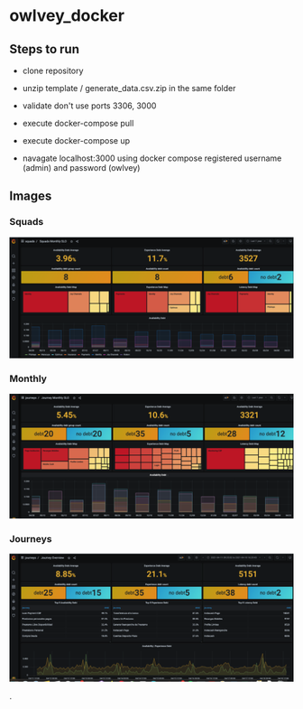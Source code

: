 # owlvey_docker

## Steps to run 

- clone repository

- unzip template / generate_data.csv.zip in the same folder

- validate don't use ports 3306, 3000

- execute docker-compose pull

- execute docker-compose up

- navagate localhost:3000 using docker compose registered username (admin) and password (owlvey)

## Images 

### Squads
![Alt text](images/squads.png?raw=true "Squads")

### Monthly
![Alt text](images/monthly.png?raw=true "Monthly report")

### Journeys
![Alt text](images/journeys.png?raw=true "Journeys")


.
